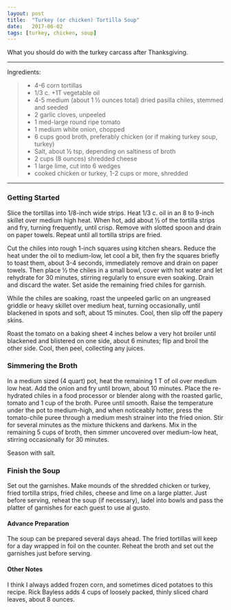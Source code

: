 ```yaml
---
layout: post
title:  "Turkey (or chicken) Tortilla Soup"
date:   2017-06-02
tags: [turkey, chicken, soup]
---
```


What you should do with the turkey carcass after Thanksgiving.

---

Ingredients:

> * 4-6 corn tortillas
> * 1/3 c. +1T vegetable oil
> * 4-5 medium (about 1 ½ ounces total) dried pasilla chiles, stemmed and seeded
> * 2 garlic cloves, unpeeled
> * 1 med-large round ripe tomato
> * 1 medium white onion, chopped
> * 6 cups good broth, preferably chicken (or if making turkey soup, turkey)
> * Salt, about ½ tsp, depending on saltiness of broth
> * 2 cups (8 ounces) shredded cheese
> * 1 large lime, cut into 6 wedges
> * cooked chicken or turkey, 1-2 cups or more, shredded

---

### Getting Started
Slice the tortillas into 1/8-inch wide strips. Heat 1/3 c. oil in an
8 to 9-inch skillet over medium high heat. When hot, add about ½ of the tortilla
strips and fry, turning frequently, until crisp. Remove with slotted spoon and drain
on paper towels. Repeat until all tortilla strips are fried.

Cut the chiles into rough 1-inch squares using kitchen shears. Reduce the heat
under the oil to medium-low, let cool a bit, then fry the squares briefly to toast them,
about 3-4 seconds, immediately remove and drain on paper towels. Then place ½
the chiles in a small bowl, cover with hot water and let rehydrate for 30 minutes,
stirring regularly to ensure even soaking. Drain and discard the water. Set aside the
remaining fried chiles for garnish.

While the chiles are soaking, roast the unpeeled garlic on an ungreased griddle or
heavy skillet over medium heat, turning occasionally, until blackened in spots and
soft, about 15 minutes. Cool, then slip off the papery skins.

Roast the tomato on a baking sheet 4 inches below a very hot broiler until blackened
and blistered on one side, about 6 minutes; flip and broil the other side. Cool, then
peel, collecting any juices.

### Simmering the Broth
In a medium sized (4 quart) pot, heat the remaining 1 T of
oil over medium low heat. Add the onion and fry until brown, about 10 minutes.
Place the re-hydrated chiles in a food processor or blender along with the roasted
garlic, tomato and 1 cup of the broth. Puree until smooth. Raise the temperature
under the pot to medium-high, and when noticeably hotter, press the tomato-chile
puree through a medium mesh strainer into the fried onion. Stir for several minutes
as the mixture thickens and darkens. Mix in the remaining 5 cups of broth, then
simmer uncovered over medium-low heat, stirring occasionally for 30 minutes.

Season with salt.

### Finish the Soup
Set out the garnishes. Make mounds of the shredded chicken or turkey, fried tortilla
strips, fried chiles, cheese and lime on a large platter. Just before serving, reheat
the soup (if necessary), ladel into bowls and pass the platter of garnishes for each
guest to use al gusto.

#### Advance Preparation
The soup can be prepared several days ahead. The fried
tortillas will keep for a day wrapped in foil on the counter. Reheat the broth and set
out the garnishes just before serving.

#### Other Notes
I think I always added frozen corn, and sometimes diced potatoes to
this recipe. Rick Bayless adds 4 cups of loosely packed, thinly sliced chard leaves,
about 8 ounces.


